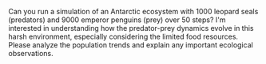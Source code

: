 Can you run a simulation of an Antarctic ecosystem with 1000 leopard seals (predators) and 9000 emperor penguins (prey) over 50 steps? I'm interested in understanding how the predator-prey dynamics evolve in this harsh environment, especially considering the limited food resources. Please analyze the population trends and explain any important ecological observations.